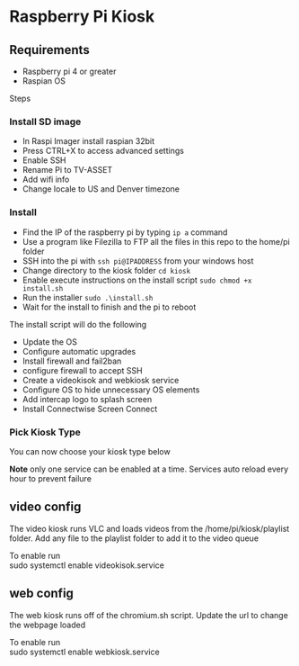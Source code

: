 
# Raspberry Pi Kiosk  
  
## Requirements  
* Raspberry pi 4 or greater  
* Raspian OS  
  
  
 
Steps  
### Install SD image
* In Raspi Imager install raspian 32bit  
* Press CTRL+X to access advanced settings   
* Enable SSH  
* Rename Pi to TV-ASSET  
* Add wifi info  
* Change locale to US and Denver timezone  

### Install 
* Find the IP of the raspberry pi by typing `ip a` command 
* Use a program like Filezilla to FTP all the files in this repo to the home/pi folder
* SSH into the pi with `ssh pi@IPADDRESS` from your windows host
* Change directory to the kiosk folder `cd kiosk`
* Enable execute instructions on the install script `sudo chmod +x install.sh`
* Run the installer `sudo .\install.sh`
* Wait for the install to finish and the pi to reboot
   
The install script will do the following   
  
* Update the OS   
* Configure automatic upgrades  
* Install firewall and fail2ban  
* configure firewall to accept SSH  
* Create a videokisok and webkiosk service  
* Configure OS to hide unnecessary OS elements  
* Add intercap logo to splash screen  
* Install Connectwise Screen Connect  

### Pick Kiosk Type
You can now choose your kiosk type below
  
**Note** only one service can be enabled at a time. Services auto reload every hour to prevent failure

## video config  
The video kiosk runs VLC and loads videos from the /home/pi/kiosk/playlist folder. Add any file to the playlist folder to add it to the video queue  
  
To enable run   
sudo systemctl enable videokisok.service  
  
## web config  
The web kiosk runs off of the chromium.sh script. Update the url to change the webpage loaded  
  
To enable run   
sudo systemctl enable webkiosk.service